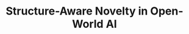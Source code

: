 ---
title: "Structure-Aware Novelty in Open-World AI"
internal-link: structure-aware-novelty
research-category: # 'Novelties in Systems'
layout: none
description: "This project develops foundational methods to model, quantify, and adapt to novelty in intelligent systems. We study how classifiers behave under distributional shift, how domain complexity affects generalization, and how structural representations can support uncertainty-aware learning. Techniques span embedding-based signal fusion, selective abstention, and severity scoring for downstream response."
# <!--and novelty--> 
researchers: "KMA Solaiman, Shafkat Islam"
# website-separation-category: 'c3'
rank: 3
publication_slug: 
- 2022-1-measure-novelty-AAAI-ss-c2
- 2024-2-ai-domain-complexity
- 2021-dataset-augmentation
---